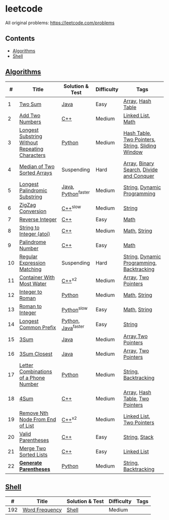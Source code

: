 # leetcode

<!-- TODO list
1. Use tags and difficulty to categorize promblems
2. make a shell to auto edit readme file
-->

All original problems: <https://leetcode.com/problems>

## Contents

* [Algorithms](#Algorithms)
* [Shell](#Shell)

## [Algorithms](algorithms)

| # | Title | Solution & Test | Difficulty | Tags
| --- | --- | --- | --- | --- |
| 1 | [Two Sum](https://leetcode.com/problems/two-sum) | [Java](algorithms/java/src/two_sum) | Easy | [Array], [Hash Table]
| 2 | [Add Two Numbers](https://leetcode.com/problems/add-two-numbers) | [C++](algorithms/cpp/add_two_numbers) | Medium | [Linked List], [Math]
| 3 | [Longest Substring Without Repeating Characters](https://leetcode.com/problems/longest-substring-without-repeating-characters/) | [Python](algorithms/python/longest_substring_without_repeating_characters) | Medium | [Hash Table], [Two Pointers], [String], [Sliding Window]
| 4 | [Median of Two Sorted Arrays](https://leetcode.com/problems/median-of-two-sorted-arrays/) | Suspending | Hard | [Array], [Binary Search], [Divide and Conquer]
| 5 | [Longest Palindromic Substring](https://leetcode.com/problems/longest-palindromic-substring/) | [Java](algorithms/java/src/longest_palindromic_substring), [Python](algorithms/python/longest_palindromic_substring)<sup>faster</sup> | Medium | [String], [Dynamic Programming] 
| 6 | [ZigZag Conversion](https://leetcode.com/problems/zigzag-conversion) | [C++](algorithms/cpp/zig_zag_conversion)<sup>slow</sup> | Medium | [String]
| 7 | [Reverse Integer](https://leetcode.com/problems/reverse-integer/) | [C++](algorithms/cpp/reverse_integer) | Easy | [Math]
| 8 | [String to Integer (atoi)](https://leetcode.com/problems/string-to-integer-atoi/) | [C++](algorithms/cpp/string_to_integer_atoi) | Medium | [Math], [String]
| 9 | [Palindrome Number](https://leetcode.com/problems/palindrome-number/) | [C++](algorithms/cpp/palindrome_number) | Easy | [Math]
| 10 | [Regular Expression Matching](https://leetcode.com/problems/regular-expression-matching/) | Suspending | Hard | [String], [Dynamic Programming], [Backtracking]
| 11 | [Container With Most Water](https://leetcode.com/problems/container-with-most-water/) | [C++](algorithms/cpp/container_with_most_water)<sup>x2</sup> | Medium | [Array], [Two Pointers]
| 12 | [Integer to Roman](https://leetcode.com/problems/integer-to-roman/) | [Python](algorithms/python/integer_to_roman) | Medium | [Math], [String]
| 13 | [Roman to Integer](https://leetcode.com/problems/roman-to-integer/) | [Python](algorithms/python/roman_to_integer)<sup>slow</sup> | Easy | [Math], [String]
| 14 | [Longest Common Prefix](https://leetcode.com/problems/longest-common-prefix/) | [Python](algorithms/python/longest_common_prefix), [Java](algorithms/java/src/longest_common_prefix)<sup>faster</sup> | Easy | [String]
| 15 | [3Sum](https://leetcode.com/problems/3sum/) | [Java](algorithms/java/src/three_sum) | Medium | [Array],[Two Pointers]
| 16 | [3Sum Closest](https://leetcode.com/problems/3sum-closest/) | [Java](algorithms/java/src/three_sum_closest) | Medium | [Array], [Two Pointers]
| 17 | [Letter Combinations of a Phone Number](https://leetcode.com/problems/letter-combinations-of-a-phone-number/) | [Python](algorithms/python/letter_combinations_of_a_phone_number) | Medium | [String], [Backtracking]
| 18 | [4Sum](https://leetcode.com/problems/4sum/) | [C++](algorithms/cpp/four_sum) | Medium | [Array], [Hash Table], [Two Pointers]
| 19 | [Remove Nth Node From End of List](https://leetcode.com/problems/remove-nth-node-from-end-of-list/) | [C++](algorithms/cpp/remove_nth_node_from_end_of_list)<sup>x2</sup> | Medium | [Linked List], [Two Pointers]
| 20 | [Valid Parentheses](https://leetcode.com/problems/valid-parentheses/) | [C++](algorithms/cpp/valid_parentheses) | Easy | [String], [Stack]
| 21 | [Merge Two Sorted Lists](https://leetcode.com/problems/merge-two-sorted-lists/) | [C++](algorithms/cpp/merge_two_sorted_lists) | Easy | [Linked List]
| 22 | **[Generate Parentheses](https://leetcode.com/problems/generate-parentheses/)** | [Python](algorithms/python/generate_parentheses) | Medium | [String], [Backtracking]




## [Shell](shell)

| # | Title | Solution & Test | Difficulty | Tags
| --- | --- | --- | --- | --- |
| 192 | [Word Frequency](https://leetcode.com/problems/word-frequency/) | [Shell](shell/word_frequency) | Medium |  

<!-- tag links -->
[Array]:https://leetcode.com/tag/array/
[Backtracking]:https://leetcode.com/tag/backtracking/
[Binary Search]:https://leetcode.com/problems/median-of-two-sorted-arrays/
[Divide and Conquer]:https://leetcode.com/tag/divide-and-conquer/
[Dynamic Programming]:https://leetcode.com/tag/dynamic-programming/
[Hash Table]:https://leetcode.com/tag/hash-table/
[Linked List]:https://leetcode.com/tag/linked-list/
[Math]:https://leetcode.com/tag/math/
[Sliding Window]:https://leetcode.com/tag/sliding-window/
[Stack]:https://leetcode.com/tag/stack/
[String]:https://leetcode.com/tag/string/
[Two Pointers]:https://leetcode.com/tag/two-pointers/
